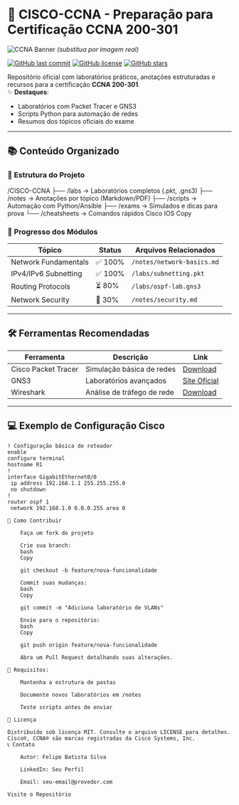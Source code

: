 

# 🚀 CISCO-CCNA - Preparação para Certificação CCNA 200-301

![CCNA Banner](https://via.placeholder.com/1200x400/1a2b3c/FFFFFF?text=CISCO+CCNA+LABS+AND+RESOURCES) *(substitua por imagem real)*

[![GitHub last commit](https://img.shields.io/github/last-commit/Felipe-Batista-Silva/CISCO-CCNA)](https://github.com/Felipe-Batista-Silva/CISCO-CCNA/commits/main)
[![GitHub license](https://img.shields.io/github/license/Felipe-Batista-Silva/CISCO-CCNA)](https://github.com/Felipe-Batista-Silva/CISCO-CCNA/blob/main/LICENSE)
[![GitHub stars](https://img.shields.io/github/stars/Felipe-Batista-Silva/CISCO-CCNA)](https://github.com/Felipe-Batista-Silva/CISCO-CCNA/stargazers)

Repositório oficial com laboratórios práticos, anotações estruturadas e recursos para a certificação **CCNA 200-301**.  
✨ **Destaques**:  
- Laboratórios com Packet Tracer e GNS3  
- Scripts Python para automação de redes  
- Resumos dos tópicos oficiais do exame  

---

## 📚 **Conteúdo Organizado**

### 📂 Estrutura do Projeto

/CISCO-CCNA
├── /labs → Laboratórios completos (.pkt, .gns3)
├── /notes → Anotações por tópico (Markdown/PDF)
├── /scripts → Automação com Python/Ansible
├── /exams → Simulados e dicas para prova
└── /cheatsheets → Comandos rápidos Cisco IOS
Copy


### 📌 Progresso dos Módulos
| Tópico                | Status         | Arquivos Relacionados       |
|-----------------------|----------------|-----------------------------|
| Network Fundamentals  | ✅ 100%        | `/notes/network-basics.md`  |
| IPv4/IPv6 Subnetting  | ✅ 100%        | `/labs/subnetting.pkt`      |
| Routing Protocols     | ⏳ 80%         | `/labs/ospf-lab.gns3`       |
| Network Security      | 🚧 30%         | `/notes/security.md`        |

---

## 🛠️ **Ferramentas Recomendadas**
| Ferramenta            | Descrição                          | Link                          |
|-----------------------|------------------------------------|-------------------------------|
| Cisco Packet Tracer   | Simulação básica de redes          | [Download](https://www.netacad.com/) |
| GNS3                  | Laboratórios avançados             | [Site Oficial](https://www.gns3.com/) |
| Wireshark             | Análise de tráfego de rede         | [Download](https://www.wireshark.org/) |

---

## 💻 **Exemplo de Configuração Cisco**
```cisco
! Configuração básica de roteador
enable
configure terminal
hostname R1
!
interface GigabitEthernet0/0
 ip address 192.168.1.1 255.255.255.0
 no shutdown
!
router ospf 1
 network 192.168.1.0 0.0.0.255 area 0

🔄 Como Contribuir

    Faça um fork do projeto

    Crie sua branch:
    bash
    Copy

    git checkout -b feature/nova-funcionalidade

    Commit suas mudanças:
    bash
    Copy

    git commit -m "Adiciona laboratório de VLANs"

    Envie para o repositório:
    bash
    Copy

    git push origin feature/nova-funcionalidade

    Abra um Pull Request detalhando suas alterações.

📌 Requisitos:

    Mantenha a estrutura de pastas

    Documente novos laboratórios em /notes

    Teste scripts antes de enviar

📜 Licença

Distribuído sob licença MIT. Consulte o arquivo LICENSE para detalhes.
Cisco®, CCNA® são marcas registradas da Cisco Systems, Inc.
📞 Contato

    Autor: Felipe Batista Silva

    LinkedIn: Seu Perfil

    Email: seu-email@provedor.com

Visite o Repositório
